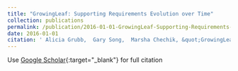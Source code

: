 ```yaml
---
title: "GrowingLeaf: Supporting Requirements Evolution over Time"
collection: publications
permalink: /publication/2016-01-01-GrowingLeaf-Supporting-Requirements-Evolution-over-Time
date: 2016-01-01
citation: ' Alicia Grubb,  Gary Song,  Marsha Chechik, &quot;GrowingLeaf: Supporting Requirements Evolution over Time.&quot;, 2016.'
---
```

Use [Google Scholar](https://scholar.google.com/scholar?q=GrowingLeaf:+Supporting+Requirements+Evolution+over+Time){:target="_blank"} for full citation